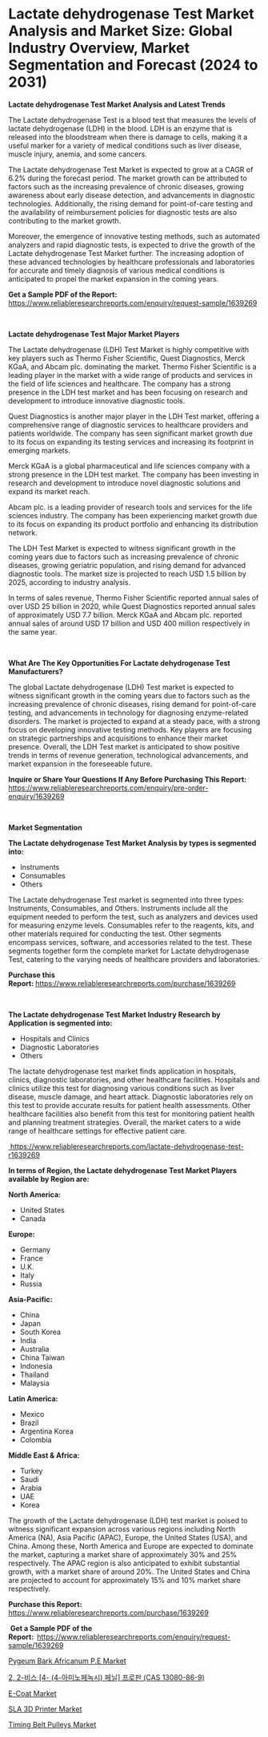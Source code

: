 <p><h1>Lactate dehydrogenase Test Market Analysis and Market Size: Global Industry Overview, Market Segmentation and Forecast (2024 to 2031)</h1></p><p><strong>Lactate dehydrogenase Test Market Analysis and Latest Trends</strong></p>
<p><p>The Lactate dehydrogenase Test is a blood test that measures the levels of lactate dehydrogenase (LDH) in the blood. LDH is an enzyme that is released into the bloodstream when there is damage to cells, making it a useful marker for a variety of medical conditions such as liver disease, muscle injury, anemia, and some cancers.</p><p>The Lactate dehydrogenase Test Market is expected to grow at a CAGR of 6.2% during the forecast period. The market growth can be attributed to factors such as the increasing prevalence of chronic diseases, growing awareness about early disease detection, and advancements in diagnostic technologies. Additionally, the rising demand for point-of-care testing and the availability of reimbursement policies for diagnostic tests are also contributing to the market growth.</p><p>Moreover, the emergence of innovative testing methods, such as automated analyzers and rapid diagnostic tests, is expected to drive the growth of the Lactate dehydrogenase Test Market further. The increasing adoption of these advanced technologies by healthcare professionals and laboratories for accurate and timely diagnosis of various medical conditions is anticipated to propel the market expansion in the coming years.</p></p>
<p><strong>Get a Sample PDF of the Report:&nbsp;</strong> <a href="https://www.reliableresearchreports.com/enquiry/request-sample/1639269">https://www.reliableresearchreports.com/enquiry/request-sample/1639269</a></p>
<p>&nbsp;</p>
<p><strong>Lactate dehydrogenase Test Major Market Players</strong></p>
<p><p>The Lactate dehydrogenase (LDH) Test Market is highly competitive with key players such as Thermo Fisher Scientific, Quest Diagnostics, Merck KGaA, and Abcam plc. dominating the market. Thermo Fisher Scientific is a leading player in the market with a wide range of products and services in the field of life sciences and healthcare. The company has a strong presence in the LDH test market and has been focusing on research and development to introduce innovative diagnostic tools.</p><p>Quest Diagnostics is another major player in the LDH Test market, offering a comprehensive range of diagnostic services to healthcare providers and patients worldwide. The company has seen significant market growth due to its focus on expanding its testing services and increasing its footprint in emerging markets.</p><p>Merck KGaA is a global pharmaceutical and life sciences company with a strong presence in the LDH test market. The company has been investing in research and development to introduce novel diagnostic solutions and expand its market reach.</p><p>Abcam plc. is a leading provider of research tools and services for the life sciences industry. The company has been experiencing market growth due to its focus on expanding its product portfolio and enhancing its distribution network.</p><p>The LDH Test Market is expected to witness significant growth in the coming years due to factors such as increasing prevalence of chronic diseases, growing geriatric population, and rising demand for advanced diagnostic tools. The market size is projected to reach USD 1.5 billion by 2025, according to industry analysis.</p><p>In terms of sales revenue, Thermo Fisher Scientific reported annual sales of over USD 25 billion in 2020, while Quest Diagnostics reported annual sales of approximately USD 7.7 billion. Merck KGaA and Abcam plc. reported annual sales of around USD 17 billion and USD 400 million respectively in the same year.</p></p>
<p>&nbsp;</p>
<p><strong>What Are The Key Opportunities For Lactate dehydrogenase Test Manufacturers?</strong></p>
<p><p>The global Lactate dehydrogenase (LDH) Test market is expected to witness significant growth in the coming years due to factors such as the increasing prevalence of chronic diseases, rising demand for point-of-care testing, and advancements in technology for diagnosing enzyme-related disorders. The market is projected to expand at a steady pace, with a strong focus on developing innovative testing methods. Key players are focusing on strategic partnerships and acquisitions to enhance their market presence. Overall, the LDH Test market is anticipated to show positive trends in terms of revenue generation, technological advancements, and market expansion in the foreseeable future.</p></p>
<p><strong>Inquire or Share Your Questions If Any Before Purchasing This Report:</strong> <a href="https://www.reliableresearchreports.com/enquiry/pre-order-enquiry/1639269">https://www.reliableresearchreports.com/enquiry/pre-order-enquiry/1639269</a></p>
<p>&nbsp;</p>
<p><strong>Market Segmentation</strong></p>
<p><strong>The Lactate dehydrogenase Test Market Analysis by types is segmented into:</strong></p>
<p><ul><li>Instruments</li><li>Consumables</li><li>Others</li></ul></p>
<p><p>The Lactate dehydrogenase Test market is segmented into three types: Instruments, Consumables, and Others. Instruments include all the equipment needed to perform the test, such as analyzers and devices used for measuring enzyme levels. Consumables refer to the reagents, kits, and other materials required for conducting the test. Other segments encompass services, software, and accessories related to the test. These segments together form the complete market for Lactate dehydrogenase Test, catering to the varying needs of healthcare providers and laboratories.</p></p>
<p><strong>Purchase this Report:&nbsp;</strong><a href="https://www.reliableresearchreports.com/purchase/1639269">https://www.reliableresearchreports.com/purchase/1639269</a></p>
<p>&nbsp;</p>
<p><strong>The Lactate dehydrogenase Test Market Industry Research by Application is segmented into:</strong></p>
<p><ul><li>Hospitals and Clinics</li><li>Diagnostic Laboratories</li><li>Others</li></ul></p>
<p><p>The lactate dehydrogenase test market finds application in hospitals, clinics, diagnostic laboratories, and other healthcare facilities. Hospitals and clinics utilize this test for diagnosing various conditions such as liver disease, muscle damage, and heart attack. Diagnostic laboratories rely on this test to provide accurate results for patient health assessments. Other healthcare facilities also benefit from this test for monitoring patient health and planning treatment strategies. Overall, the market caters to a wide range of healthcare settings for effective patient care.</p></p>
<p><a href="https://www.reliableresearchreports.com/lactate-dehydrogenase-test-r1639269">&nbsp;https://www.reliableresearchreports.com/lactate-dehydrogenase-test-r1639269</a></p>
<p><strong>In terms of Region, the Lactate dehydrogenase Test Market Players available by Region are:</strong></p>
<p>
    <p> <strong> North America: </strong>
        <ul>
            <li>United States</li>
            <li>Canada</li>
        </ul>
        </p> 
    <p> <strong> Europe: </strong>
        <ul>
            <li>Germany</li>
            <li>France</li>
            <li>U.K.</li>
            <li>Italy</li>
            <li>Russia</li>
        </ul>
        </p> 
    <p> <strong> Asia-Pacific: </strong>
        <ul>
            <li>China</li>
            <li>Japan</li>
            <li>South Korea</li>
            <li>India</li>
            <li>Australia</li>
            <li>China Taiwan</li>
            <li>Indonesia</li>
            <li>Thailand</li>
            <li>Malaysia</li>
        </ul>
        </p> 
    <p> <strong> Latin America: </strong>
        <ul>
            <li>Mexico</li>
            <li>Brazil</li>
            <li>Argentina Korea</li>
            <li>Colombia</li>
        </ul>
        </p> 
    <p> <strong> Middle East & Africa: </strong>
        <ul>
            <li>Turkey</li>
            <li>Saudi</li>
            <li>Arabia</li>
            <li>UAE</li>
            <li>Korea</li>
        </ul>
    </p>
    </p>
<p><p>The growth of the Lactate dehydrogenase (LDH) test market is poised to witness significant expansion across various regions including North America (NA), Asia Pacific (APAC), Europe, the United States (USA), and China. Among these, North America and Europe are expected to dominate the market, capturing a market share of approximately 30% and 25% respectively. The APAC region is also anticipated to exhibit substantial growth, with a market share of around 20%. The United States and China are projected to account for approximately 15% and 10% market share respectively.</p></p>
<p><strong>Purchase this Report: </strong><a href="https://www.reliableresearchreports.com/purchase/1639269">https://www.reliableresearchreports.com/purchase/1639269</a></p>
<p>&nbsp;<strong>Get a Sample PDF of the Report:&nbsp;&nbsp;</strong><a href="https://www.reliableresearchreports.com/enquiry/request-sample/1639269">https://www.reliableresearchreports.com/enquiry/request-sample/1639269</a></p>
<p><strong></strong></p>
<p><p><a href="https://www.linkedin.com/pulse/insights-pygeum-bark-africanum-pe-market-players-size-geographical-opdhc?trackingId=c5nKZngGCjaW4ku%2FYAjF%2Fw%3D%3D">Pygeum Bark Africanum P.E Market</a></p><p><a href="https://github.com/Evans21Bill/Market-Research-Report-List-1/blob/main/8388784178998.md">2, 2-비스 [4- (4-아미노페녹시) 페닐] 프로판 (CAS 13080-86-9)</a></p><p><a href="https://www.linkedin.com/pulse/e-coat-market-growth-outlook-from-2024-2031-projecting-148-cagr-g2x9c?trackingId=XjdWnBE9n005JwrC%2F%2Fg%2F2g%3D%3D">E-Coat Market</a></p><p><a href="https://issuu.com/reportprime-2/docs/sla-3d-printer-market-size-2030.pptx">SLA 3D Printer Market</a></p><p><a href="https://github.com/edytherolanlouisejk1miz0wig/Market-Research-Report-List-3/blob/main/timing-belt-pulleys-market.md">Timing Belt Pulleys Market</a></p></p>